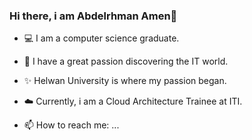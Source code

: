 ### Hi there, i am Abdelrhman Amen👋

- 💻 I am a computer science graduate. 
- 🌱 I have a great passion discovering the IT world. 
- ✨ Helwan University is where my passion began. 
- ☁️ Currently, i am a Cloud Architecture Trainee at ITI. 
 
- 📫 How to reach me: ...
